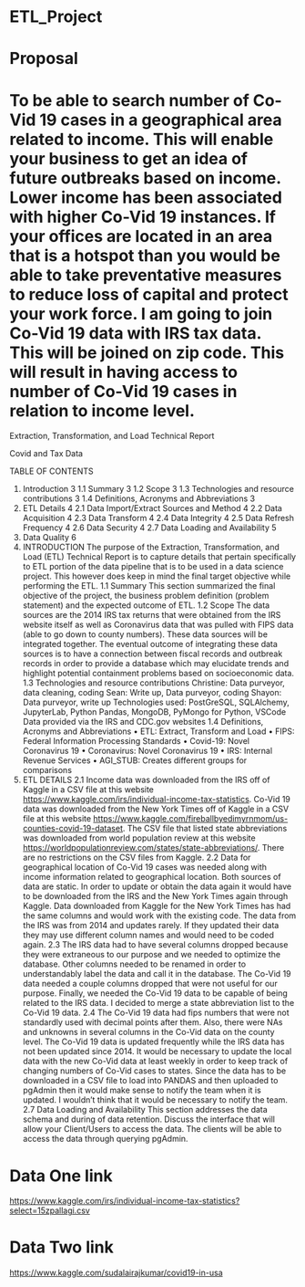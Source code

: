 # ETL_Project

# Proposal
# To be able to search number of Co-Vid 19 cases in a geographical area related to income. This will enable your business to get an idea of future outbreaks based on income. Lower income has been associated with higher Co-Vid 19 instances. If your offices are located in an area that is a hotspot than you would be able to take preventative measures to reduce loss of capital and protect your work force. I am going to join Co-Vid 19 data with IRS tax data. This will be joined on zip code. This will result in having access to number of Co-Vid 19 cases in relation to income level.

Extraction, Transformation, and Load Technical Report 
 
Covid and Tax Data
 
 
TABLE OF CONTENTS 
1.	Introduction 	3 
1.1	Summary 	3 
1.2	Scope 	3 
1.3	Technologies and resource contributions 	3 
1.4	Definitions, Acronyms and Abbreviations 	3 
2.	ETL Details 	4 
2.1	Data Import/Extract Sources and Method 	4 
2.2	Data Acquisition 	4 
2.3	Data Transform 	4 
2.4	Data Integrity 	4 
2.5	Data Refresh Frequency 	4 
2.6	Data Security 	4 
2.7	Data Loading and Availability 	5 
3.	Data Quality 	6 
1. 	 INTRODUCTION 
The purpose of the Extraction, Transformation, and Load (ETL) Technical Report is to capture details that pertain specifically to ETL portion of the data pipeline that is to be used in a data science project.  This however does keep in mind the final target objective while performing the ETL. 
1.1 Summary 
This section summarized the final objective of the project, the business problem definition (problem statement) and the expected outcome of ETL. 
1.2 Scope 
The data sources are the 2014 IRS tax returns that were obtained from the IRS website itself as well as Coronavirus data that was pulled with FIPS data (able to go down to county numbers). These data sources will be integrated together. The eventual outcome of integrating these data sources is to have a connection between fiscal records and outbreak records in order to provide a database which may elucidate trends and highlight potential containment problems based on socioeconomic data. 
1.3 Technologies and resource contributions 
Christine: Data purveyor, data cleaning, coding
Sean: Write up, Data purveyor, coding
Shayon: Data purveyor, write up
Technologies used: PostGreSQL, SQLAlchemy, JupyterLab, Python Pandas, MongoDB, PyMongo for Python, VSCode
Data provided via the IRS and CDC.gov websites
1.4 Definitions, Acronyms and Abbreviations 
•	ETL: Extract, Transform and Load 
•	FIPS: Federal Information Processing Standards
•	Covid-19: Novel Coronavirus 19
•	Coronavirus: Novel Coronavirus 19
•	IRS: Internal Revenue Services
•	AGI_STUB: Creates different groups for comparisons
2. 	ETL DETAILS 
2.1 Income data was downloaded from the IRS off of Kaggle in a CSV file at this website https://www.kaggle.com/irs/individual-income-tax-statistics. Co-Vid 19 data was downloaded from the New York Times off of Kaggle in a CSV file at this website https://www.kaggle.com/fireballbyedimyrnmom/us-counties-covid-19-dataset. The CSV file that listed state abbreviations was downloaded from world population review at this website https://worldpopulationreview.com/states/state-abbreviations/. There are no restrictions on the CSV files from Kaggle.
2.2 Data for geographical location of Co-Vid 19 cases was needed along with income information related to geographical location. Both sources of data are static. In order to update or obtain the data again it would have to be downloaded from the IRS and the New York Times again through Kaggle. Data downloaded from Kaggle for the New York Times has had the same columns and would work with the existing code. The data from the IRS was from 2014 and updates rarely. If they updated their data they may use different column names and would need to be coded again. 
2.3 The IRS data had to have several columns dropped because they were extraneous to our purpose and we needed to optimize the database. Other columns needed to be renamed in order to understandably label the data and call it in the database. The Co-Vid 19 data needed a couple columns dropped that were not useful for our purpose. Finally, we needed the Co-Vid 19 data to be capable of being related to the IRS data. I decided to merge a state abbreviation list to the Co-Vid 19 data.
2.4 The Co-Vid 19 data had fips numbers that were not standardly used with decimal points after them. Also, there were NAs and unknowns in several columns in the Co-Vid data on the county level. The Co-Vid 19 data is updated frequently while the IRS data has not been updated since 2014. It would be necessary to update the local data with the new Co-Vid data at least weekly in order to keep track of changing numbers of Co-Vid cases to states. Since the data has to be downloaded in a CSV file to load into PANDAS and then uploaded to pgAdmin then it would make sense to notify the team when it is updated. I wouldn’t think that it would be necessary to notify the team.
2.7 Data Loading and Availability This section addresses the data schema and during of data retention. Discuss the interface that will allow your Client/Users to access the data. The clients will be able to access the data through querying pgAdmin. 


# Data One link
https://www.kaggle.com/irs/individual-income-tax-statistics?select=15zpallagi.csv

# Data Two link
https://www.kaggle.com/sudalairajkumar/covid19-in-usa





